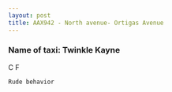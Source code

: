 ```yaml
---
layout: post
title: AAX942 - North avenue- Ortigas Avenue
---
```


### Name of taxi: Twinkle Kayne

C
F

```Rude behavior```
